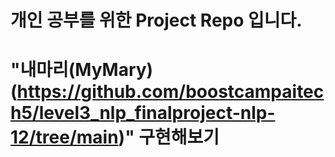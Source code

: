 # 개인 공부를 위한 Project Repo 입니다.

# "내마리(MyMary)(https://github.com/boostcampaitech5/level3_nlp_finalproject-nlp-12/tree/main)" 구현해보기
